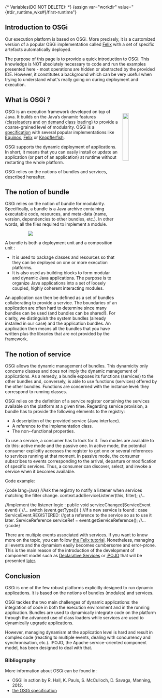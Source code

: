 {* Variables(DO NOT DELETE): *}
{assign var="workdir" value="{#dir_runtime_wks#}/first-runtime"}

<article  markdown="1">

# Introduction to OSGi

Our execution platform is based on OSGi. More precisely, it is a customized version of a popular OSGi implementation called [Felix]({#link_felix#}) with a set of specific artefacts automatically deployed. 

The purpose of this page is to provide a quick introduction to OSGi. This knowledge is NOT absolutely necessary to code and run the examples presented here - most operations are hidden or abstracted by the provided IDE. However, it constitutes a background which can be very useful when trying to understand what's really going on during deployment and execution. 



## What is OSGi ?

<img src="http://felix.apache.org/res/logo.png" style="float:right;width:20%; margin : 1em;"/>

OSGi is an execution framework developed on top of Java. It builds on the Java’s dynamic features ([classloaders](http://docs.oracle.com/javase/6/docs/api/java/lang/ClassLoader.html) and [on demand class loading](https://en.wikipedia.org/wiki/Dynamic_loading)) to provide a coarse-grained level of modularity. OSGi is a [specification](http://www.osgi.org/Specifications/HomePage) with several popular implementations like [Equinox](http://www.eclipse.org/equinox/), [Felix]({#link_felix#}) or [Knopflerfish](http://www.knopflerfish.org/). 

OSGi supports the dynamic deployment of applications. In short, it means that you can easily install or update an application (or part of an application) at runtime without restarting the whole platform. 

OSGi relies on the notions of bundles and services, described hereafter.

## The notion of bundle

OSGi relies on the notion of bundle for modularity. Specifically, a bundle is a Java archive containing executable code, resources, and meta-data (name, version, dependencies to other bundles, etc.). In other words, all the files required to implement a module.

<div style="margin:auto;width : 70%;"/>
<img src="img/intro-runtime/OSGi2.png"/>
</div>


A bundle is both a deployment unit and a composition unit :

+ It is used to package classes and resources so that they can be deployed on one or more execution platforms. 
+ It is also used as building blocks to form modular and dynamic Java applications. The purpose is to organize Java applications into a set of loosely coupled, highly coherent interacting modules.

An application can then be defined as a set of bundles collaborating to provide a service. The boundaries of an application are often hard to determine since many bundles can be used (and bundles can be shared!). For clarity, we distinguish the system bundles (already installed in our case) and the application bundles. An application then means all the bundles that you have written plus the libraries that are not provided by the framework. 


## The notion of service

OSGi allows the dynamic management of bundles. This dynamicity only concerns classes and does not imply the dynamic management of applications. As a remedy, a bundle exposes its functions (services) to the other bundles and, conversely, is able to use functions (services) offered by the other bundles. Functions are concerned with the instance level: they correspond to running classes.

OSGi relies on the definition of a service register containing the services available on the platform at a given time. Regarding service provision, a bundle has to provide the following elements to the registry:

+ A description of the provided service (Java interface).
+ A reference to the implementation class.
+ The non-­‐functional properties.

To use a service, a consumer has to look for it. Two modes are available to do this: active mode and the passive one. In active mode, the potential consumer explicitly accesses the register to get one or several references to services running at that moment. In passive mode, the consumer subscribes to events corresponding to the arrival, departure or modification of specific services. Thus, a consumer can discover, select, and invoke a service when it becomes available.

Code example:

{code lang=java}
//Ask the registry to notify a listener when services matching the filter change.
context.addServiceListener(this, filter); //...

//Implement the listener logic :
public void serviceChanged(ServiceEvent event) { //...
	switch (event.getType()) {
		//if a new service is found :
		case ServiceEvent.REGISTERED:
			//get a reference to the service so as to use it later.
			ServiceReference serviceRef = event.getServiceReference(); //...
{/code}

There are multiple events associated with services. If you want to know more on the topic, you can follow [the Felix tutorial](https://felix.apache.org/site/apache-felix-osgi-tutorial.html). Nonetheless, managing all events and the dynamism easily becomes cumbersome and error-prone. This is the main reason of the introduction of the development of component model such as [Declarative Services](http://wiki.osgi.org/wiki/Declarative_Services) or [iPOJO](http://felix.apache.org/site/apache-felix-ipojo.html) that will be presented [later](/article/for-beginners/intro-ipojo).

## Conclusion

OSGi is one of the few robust platforms explicitly designed to run dynamic applications. It is based on the notions of bundles (modules) and services.  

OSGi tackles the two main challenges of dynamic applications: the integration of code in both the execution environment and in the running application. Bundles are used to dynamically integrate code on the platform through the advanced use of class loaders while services are used to dynamically upgrade applications.

However, managing dynamism at the application level is hard and result in complex code (reacting to multiple events, dealing with concurrency and synchronisation, etc.). IPOJO, the Apache service-oriented component model, has been designed to deal with that.

</article>

<aside  markdown="1">

### Bibliography

More information about OSGi can be found in:

+ OSGi in action by R. Hall, K. Pauls, S. McCulloch, D. Savaga, Manning, 2012.
+ [the OSGi specification](http://www.osgi.org/Specifications/HomePage)


</aside>

